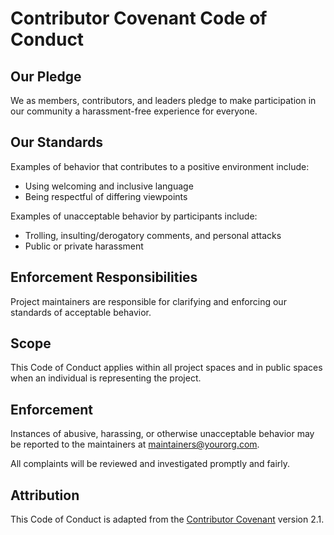 # Contributor Covenant Code of Conduct

## Our Pledge

We as members, contributors, and leaders pledge to make participation in our community a harassment-free experience for everyone.

## Our Standards

Examples of behavior that contributes to a positive environment include:

* Using welcoming and inclusive language
* Being respectful of differing viewpoints

Examples of unacceptable behavior by participants include:

* Trolling, insulting/derogatory comments, and personal attacks
* Public or private harassment

## Enforcement Responsibilities

Project maintainers are responsible for clarifying and enforcing our standards of acceptable behavior.

## Scope

This Code of Conduct applies within all project spaces and in public spaces when an individual is representing the project.

## Enforcement

Instances of abusive, harassing, or otherwise unacceptable behavior may be reported to the maintainers at <maintainers@yourorg.com>.

All complaints will be reviewed and investigated promptly and fairly.

## Attribution

This Code of Conduct is adapted from the [Contributor Covenant](https://www.contributor-covenant.org) version 2.1.

